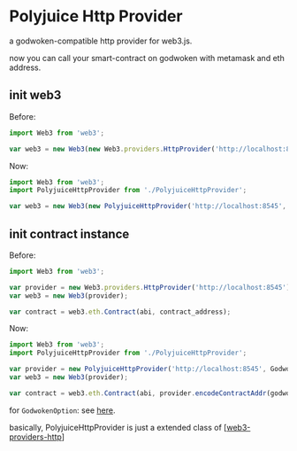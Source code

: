# Polyjuice Http Provider

a godwoken-compatible http provider for web3.js.

now you can call your smart-contract on godwoken with metamask and eth address.

## init web3

Before:

```js
import Web3 from 'web3';

var web3 = new Web3(new Web3.providers.HttpProvider('http://localhost:8545'));
```

Now:

```js
import Web3 from 'web3';
import PolyjuiceHttpProvider from './PolyjuiceHttpProvider';

var web3 = new Web3(new PolyjuiceHttpProvider('http://localhost:8545', GodwokenOption));
```

## init contract instance

Before:

```js
import Web3 from 'web3';

var provider = new Web3.providers.HttpProvider('http://localhost:8545');
var web3 = new Web3(provider);

var contract = web3.eth.Contract(abi, contract_address);
```

Now:

```js
import Web3 from 'web3';
import PolyjuiceHttpProvider from './PolyjuiceHttpProvider';

var provider = new PolyjuiceHttpProvider('http://localhost:8545', GodwokenOption);
var web3 = new Web3(provider);

var contract = web3.eth.Contract(abi, provider.encodeContractAddr(godwoken_account_id));
```

for ```GodwokenOption```: see [here](/src/util.ts#L30-L36).

basically, PolyjuiceHttpProvider is just a extended class of [[web3-providers-http](https://github.com/ChainSafe/web3.js/tree/1.x/packages/web3-providers-http)]
